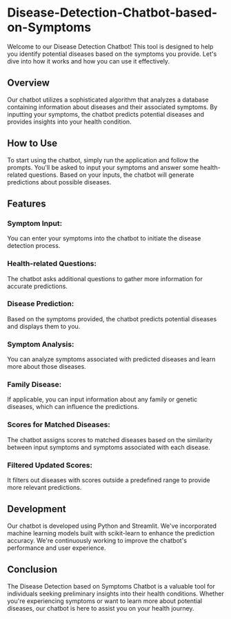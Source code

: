 # Disease-Detection-Chatbot-based-on-Symptoms

Welcome to our Disease Detection Chatbot! This tool is designed to help you identify potential diseases based on the symptoms you provide. Let's dive into how it works and how you can use it effectively.

## Overview
Our chatbot utilizes a sophisticated algorithm that analyzes a database containing information about diseases and their associated symptoms. By inputting your symptoms, the chatbot predicts potential diseases and provides insights into your health condition.

## How to Use
To start using the chatbot, simply run the application and follow the prompts. You'll be asked to input your symptoms and answer some health-related questions. Based on your inputs, the chatbot will generate predictions about possible diseases.


## Features


### **Symptom Input:** 
You can enter your symptoms into the chatbot to initiate the disease detection process.
### **Health-related Questions:** 
The chatbot asks additional questions to gather more information for accurate predictions.
### **Disease Prediction:** 
Based on the symptoms provided, the chatbot predicts potential diseases and displays them to you.
### **Symptom Analysis:** 
You can analyze symptoms associated with predicted diseases and learn more about those diseases.
### **Family Disease:** 
If applicable, you can input information about any family or genetic diseases, which can influence the predictions.
### **Scores for Matched Diseases:** 
The chatbot assigns scores to matched diseases based on the similarity between input symptoms and symptoms associated with each disease.
### **Filtered Updated Scores:** 
It filters out diseases with scores outside a predefined range to provide more relevant predictions.



## Development
Our chatbot is developed using Python and Streamlit. We've incorporated machine learning models built with scikit-learn to enhance the prediction accuracy. We're continuously working to improve the chatbot's performance and user experience.


## Conclusion
The Disease Detection based on Symptoms Chatbot is a valuable tool for individuals seeking preliminary insights into their health conditions. Whether you're experiencing symptoms or want to learn more about potential diseases, our chatbot is here to assist you on your health journey.
